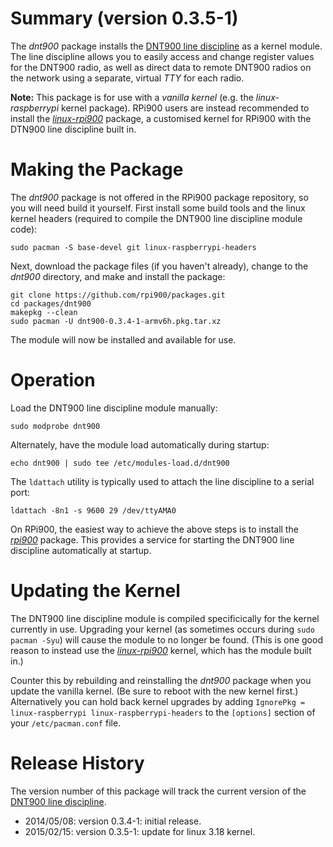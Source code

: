 Summary (version 0.3.5-1)
=========================

The *dnt900* package installs the [DNT900 line discipline](https://github.com/mholling/dnt900) as a kernel module. The line discipline allows you to easily access and change register values for the DNT900 radio, as well as direct data to remote DNT900 radios on the network using a separate, virtual *TTY* for each radio.

**Note:** This package is for use with a *vanilla kernel* (e.g. the *linux-raspberrypi* kernel package). RPi900 users are instead recommended to install the [*linux-rpi900*](../linux-rpi900/) package, a customised kernel for RPi900 with the DTN900 line discipline built in.

Making the Package
==================

The *dnt900* package is not offered in the RPi900 package repository, so you will need build it yourself. First install some build tools and the linux kernel headers (required to compile the DNT900 line discipline module code):

    sudo pacman -S base-devel git linux-raspberrypi-headers

Next, download the package files (if you haven't already), change to the *dnt900* directory, and make and install the package:

    git clone https://github.com/rpi900/packages.git
    cd packages/dnt900
    makepkg --clean
    sudo pacman -U dnt900-0.3.4-1-armv6h.pkg.tar.xz

The module will now be installed and available for use.

Operation
=========

Load the DNT900 line discipline module manually:

    sudo modprobe dnt900

Alternately, have the module load automatically during startup:

    echo dnt900 | sudo tee /etc/modules-load.d/dnt900

The `ldattach` utility is typically used to attach the line discipline to a serial port:

    ldattach -8n1 -s 9600 29 /dev/ttyAMA0

On RPi900, the easiest way to achieve the above steps is to install the [*rpi900*](../rpi900/) package. This provides a service for starting the DNT900 line discipline automatically at startup.

Updating the Kernel
===================

The DNT900 line discipline module is compiled specificically for the kernel currently in use. Upgrading your kernel (as sometimes occurs during `sudo pacman -Syu`) will cause the module to no longer be found. (This is one good reason to instead use the [*linux-rpi900*](../linux-rpi900/) kernel, which has the module built in.)

Counter this by rebuilding and reinstalling the *dnt900* package when you update the vanilla kernel. (Be sure to reboot with the new kernel first.) Alternatively you can hold back kernel upgrades by adding `IgnorePkg = linux-raspberrypi linux-raspberrypi-headers` to the `[options]` section of your `/etc/pacman.conf` file.

Release History
===============

The version number of this package will track the current version of the [DNT900 line discipline](https://github.com/mholling/dnt900).

* 2014/05/08: version 0.3.4-1: initial release.
* 2015/02/15: version 0.3.5-1: update for linux 3.18 kernel.
